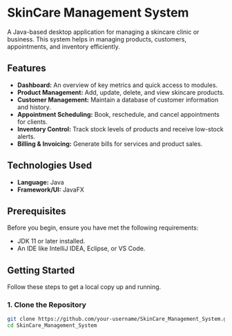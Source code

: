 # SkinCare Management System

A Java-based desktop application for managing a skincare clinic or business. This system helps in managing products, customers, appointments, and inventory efficiently.

## Features

- **Dashboard:** An overview of key metrics and quick access to modules.
- **Product Management:** Add, update, delete, and view skincare products.
- **Customer Management:** Maintain a database of customer information and history.
- **Appointment Scheduling:** Book, reschedule, and cancel appointments for clients.
- **Inventory Control:** Track stock levels of products and receive low-stock alerts.
- **Billing & Invoicing:** Generate bills for services and product sales.

## Technologies Used

- **Language:** Java
- **Framework/UI:** JavaFX

## Prerequisites

Before you begin, ensure you have met the following requirements:

- JDK 11 or later installed.
- An IDE like IntelliJ IDEA, Eclipse, or VS Code.

## Getting Started

Follow these steps to get a local copy up and running.

### 1. Clone the Repository

```bash
git clone https://github.com/your-username/SkinCare_Management_System.git
cd SkinCare_Management_System
```
